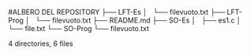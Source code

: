 #ALBERO DEL REPOSITORY
├── LFT-Es
│   └── filevuoto.txt
├── LFT-Prog
│   └── filevuoto.txt
├── README.md
├── SO-Es
│   ├── es1.c
│   └── file.txt
└── SO-Prog
    └── filevuoto.txt

4 directories, 6 files

